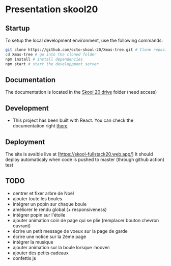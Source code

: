# Presentation skool20

## Startup
To setup the local development environment, use the following commands:
```bash
git clone https://github.com/octo-skool-20/Xmas-tree.git # Clone repository
cd Xmas-tree # go into the cloned folder
npm install # install dependencies
npm start # start the developpment server
```

## Documentation
The documentation is located in the [Skool 20 drive](https://drive.google.com/drive/folders/1u8aWdmZ7Ijwvq3QfWILYHItRojsS5-Wl?usp=sharing) folder (need access)

## Development
* This project has been built with React. You can check the documentation right [there](https://reactjs.org/docs/getting-started.html)


## Deployment
The site is avaible live at [https://skool-fullstack20.web.app/]
It should deploy automaticaly when code is pushed to master (through github action)
test
## TODO
- centrer et fixer arbre de Noël 
- ajouter toute les boules
- intégrer un popin sur chaque boule 
- améliorer le rendu global (+ responsiveness)
- intégrer popin sur l'étoile
- ajouter animation coin de page qui se plie (remplacer bouton chevron ouvrant)
- écrire un petit message de voeux sur la page de garde
- écrire une notice sur la 2ème page
- intégrer la musique 
- ajouter animation sur la boule lorsque :hoover:
- ajouter des petits cadeaux 
- confettis js 

